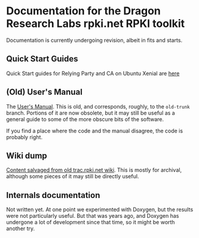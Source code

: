 # Documentation for the Dragon Research Labs rpki.net RPKI toolkit

Documentation is currently undergoing revision, albeit in fits and starts.

## Quick Start Guides

Quick Start guides for Relying Party and CA on Ubuntu Xenial are
[here](doc/quickstart/README.md)

## (Old) User's Manual

The [User's Manual](manual/).  This is old, and corresponds, roughly,
to the `old-trunk` branch.  Portions of it are now obsolete, but it
may still be useful as a general guide to some of the more obscure
bits of the software.

If you find a place where the code and the manual disagree, the code
is probably right.

## Wiki dump

[Content salvaged from old trac.rpki.net wiki](wiki-dump/).  This is
mostly for archival, although some pieces of it may still be directly
useful.

## Internals documentation

Not written yet.  At one point we experimented with Doxygen, but the
results were not particularly useful.  But that was years ago, and
Doxygen has undergone a lot of development since that time, so it
might be worth another try.

